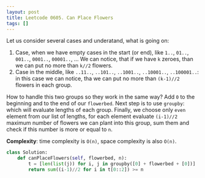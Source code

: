 ```yaml
---
layout: post
title: Leetcode 0605. Can Place Flowers
tags: []
---
```


Let us consider several cases and underatand, what is going on:
1. Case, when we have empty cases in the start (or end), like `1..`, `01..`, `001..`, `0001..`, `00001..`, ... We can notice, that if we have `k` zeroes, than we can put no more than `k//2` flowers.
2. Case in the middle, like `..11..`, `..101..`, `..1001..`, `..10001..`, `..100001..`: in this case we can notice, tha we can put no more than `(k-1)//2` flowers in each group.

How to handle this two groups so they work in the same way? Add `0` to the beginning and to the end of our `flowerbed`. Next step is to use `groupby`: which will evaluate lengths of each group. Finally, we choose only `even` element from our list of lengths, for each element evaluate `(i-1)//2` maximum number of flowers we can plant into this group, sum them and check if this number is more or equal to `n`.

**Complexity**: time complexity is `O(n)`, space complexity is also `O(n)`.

```python
class Solution:
    def canPlaceFlowers(self, flowerbed, n):
        t = [len(list(j)) for i, j in groupby([0] + flowerbed + [0])]
        return sum((i-1)//2 for i in t[0::2]) >= n
```
